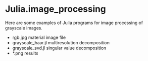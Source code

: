 # Julia.image_processing
Here are some examples of Julia programs for image processing of grayscale images.

- rgb.jpg material 
  image file
- grayscale_haar.jl 
  multiresolution decomposition
- grayscale_svd.jl
  singular value decomposition
- *.png results
